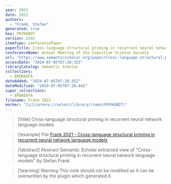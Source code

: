 ```yaml
---
year: 2021
date: 2021
authors:
  - "Frank, Stefan"
generated: true
key: PRYHGBQT
version: 2245
itemType: conferencePaper
paperTitle: Cross-language structural priming in recurrent neural network language models
conferenceName: Annual Meeting of the Cognitive Science Society
url: "https://www.semanticscholar.org/paper/Cross-language-structural-priming-in-recurrent-Frank/03fdef222c6a75caf09e5d5dc190ae55e0cfbbcc"
accessDate: "2024-07-05T07:28:35Z"
libraryCatalog: Semantic Scholar
collections:
  - ERQKEKFA
dateAdded: "2024-07-05T07:28:35Z"
dateModified: "2024-07-05T07:28:44Z"
super_collections:
  - ERQKEKFA
filename: Frank 2021
marker: "[🇿](zotero://select/library/items/PRYHGBQT)"
---
```


> [!title] Cross-language structural priming in recurrent neural network language models

> [!example] File
> [Frank 2021 - Cross-language structural priming in recurrent neural network language models](/Papers/PDFs/Frank%202021%20-%20Cross-language%20structural%20priming%20in%20recurrent%20neural%20network%20language%20models.pdf)

> [!abstract] Abstract
> Semantic Scholar extracted view of "Cross-language structural priming in recurrent neural network language models" by Stefan Frank

>[!warning] Warning
> This note should not be modified as it can be overwritten by the plugin which generated it.


